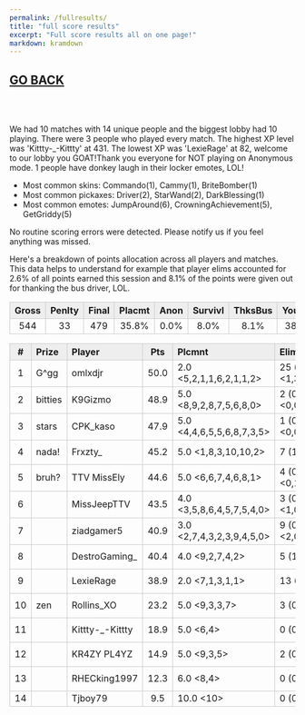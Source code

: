 ```yaml
---
permalink: /fullresults/
title: "full score results"
excerpt: "Full score results all on one page!"
markdown: kramdown
---
```

<meta http-equiv="refresh" content="30">

<script>
    var countUpdDate = new Date("Sep 16, 2022 18:56:20").getTime(); // Set the date we're counting down to
    var x = setInterval(function () {
        var timeNow = new Date().getTime(); // Get today's date and time
        var distance = timeNow - countUpdDate; // Find the distance between now and the count down date
        var days = Math.floor(distance / (1000 * 60 * 60 * 24));
        var hours = Math.floor((distance % (1000 * 60 * 60 * 24)) / (1000 * 60 * 60));
        var minutes = Math.floor((distance % (1000 * 60 * 60)) / (1000 * 60));
        var seconds = Math.floor((distance % (1000 * 60)) / 1000);
        var minutesString = minutes.toString();
        var secondsString = seconds.toString();
        if (minutesString.length < 2) {
            minutesString = "0" + minutesString;
        }
        if (secondsString.length < 2) {
            secondsString = "0" + secondsString;
        }
        document.getElementById("countUpTimer").innerHTML = minutesString + ":" + secondsString + " since updt"; // Display the result in the element with id="demo"
        // If the count down is finished, write some text
        if (distance < 0) {
            clearInterval(x);
            document.getElementById("countUpTimer").innerHTML = "EXPIRED";
        }
    }, 1000); // Update the count down every 1000 milliseconds
</script>


<style>
      .tableFixHead {
        overflow-y: auto;
        height: 195px;
      }
      .tableFixHead thead th {
        position: sticky;
        top: 0;
      }
      table {
        border-collapse: collapse;
        width: 100%;
      }
      th,
      td {
        padding: 2px 2x;
        border: 1px solid #ccc;
      }
      th {
        background: #eee;
      }
</style>

<strong><span id="countUpTimer" style="color:red;background-color:white;font-size:add_size"></span></strong>

## [GO BACK](https://www.kaso.gg)

<br>
<br>

We had 10 matches with 14 unique people and the biggest lobby had 10 playing. There were 3 people who played every match. The highest XP level was 'Kittty-_-Kittty' at 431. The lowest XP was 'LexieRage' at 82, welcome to our lobby you GOAT!Thank you everyone for NOT playing on Anonymous mode. 1 people have donkey laugh in their locker emotes, LOL!

* Most common skins: Commando(1), Cammy(1), BriteBomber(1)<br>
* Most common pickaxes: Driver(2), StarWand(2), DarkBlessing(1)<br>
* Most common emotes: JumpAround(6), CrowningAchievement(5), GetGriddy(5)<br>

No routine scoring errors were detected. Please notify us if you feel anything was missed.

Here's a breakdown of points allocation across all players and matches. This data helps to understand for example that player elims accounted for 2.6% of all points earned this session and 8.1% of the points were given out for thanking the bus driver, LOL.

| Gross  | Penlty | Final  | Placmt | Anon   | Survivl  | ThksBus | YouDed | Elims  | Siphon | NPC    |
| :----: | :----: | :----: | :----: | :----: | :----:   | :----:  | :----: | :----: | :----: | :----: |
|544|33|479|35.8%|0.0%|8.0%|8.1%|38.6%|2.6%|6.9%|0.0%|

| #      | Prize | Player | Pts    | Plcmnt | Elims | NPCs   | E1     | D1     | K1     | TR     | Lvl    | Skin   | Axe    |
| :----: | :---  | :---   | :----: | :---   | :---  | :----: | :----: | :----: | :----: | :----: | :----: | :----: | :----: |
|1|G^gg|omlxdjr|50.0|2.0 <5,2,1,1,6,2,1,1,2>|25 (2.0) <1,3,2,3,1,2,6,3,4>|0|0|0|0|89%|224|![](https://media.fortniteapi.io/images/edbffd61da38e7065d32cf3a9ed4eefd/transparent.png){:height="35px"}|![](https://media.fortniteapi.io/images/d2e5690e6141f49bc4b584c4725792c1/transparent.png){:height="35px"}|
|2|bitties|K9Gizmo|48.9|5.0 <8,9,2,8,7,5,6,8,0>|2 (0.0) <0,0,2,0,0,0,0,0,0>|0|0|3|0|89%|247|![](https://media.fortniteapi.io/images/901ccc054b4818ca2a7cbe913216e6a3/transparent.png){:height="35px"}|![](https://media.fortniteapi.io/images/b9ef8159c41c70190910adb40ced2ced/transparent.png){:height="35px"}|
|3|stars|CPK_kaso|47.9|5.0 <4,4,6,5,5,6,8,7,3,5>|1 (0.0) <0,0,1,0,0,0,0,0,0,0>|0|0|1|0|80%|196|![](https://media.fortniteapi.io/images/6af5fb0c4127ab98be084d6ec5ed499c/transparent.png){:height="35px"}|![](https://media.fortniteapi.io/images/eb390e0a1e7ff085ff8c1e7a5a3afa53/transparent.png){:height="35px"}|
|4|nada!|Frxzty_|45.2|5.0 <1,8,3,10,10,2>|7 (1.0) <3,0,1,0,0,3>|0|0|2|0|17%|224|![](https://media.fortniteapi.io/images/50880d15eb86d414d6752e5c1664c4a3/transparent.png){:height="35px"}|![](https://media.fortniteapi.io/images/0692194-9c5b386-445cf82-2cb484d/transparent.png){:height="35px"}|
|5|bruh?|TTV MissEly|44.6|5.0 <6,6,7,4,6,8,1>|4 (0.0) <0,1,0,1,0,0,2>|0|0|1|0|100%|109|![](https://media.fortniteapi.io/images/a395b5efbef021a7e74d152b12acf265/transparent.png){:height="35px"}|![](https://media.fortniteapi.io/images/d2e8284-fb06feb-ea3fbe3-c41fd8b/transparent.png){:height="35px"}|
|6||MissJeepTTV|43.5|4.0 <3,5,8,6,4,5,7,5,4,0>|3 (0.0) <1,0,0,0,0,1,0,0,0,1>|0|0|1|0|100%|263|![](https://media.fortniteapi.io/images/c4d9480a09360cce72c922389d99ff64/transparent.png){:height="35px"}|![](https://media.fortniteapi.io/images/f56f2564609e716d5ce84222400c4d9a/transparent.png){:height="35px"}|
|7||ziadgamer5|40.9|3.0 <2,7,4,3,2,3,9,4,5,0>|9 (0.0) <2,0,1,0,2,1,0,1,1,1>|0|0|0|0|30%|124|![](https://media.fortniteapi.io/images/e4b84757a97755f7c49e1af4609f5a19/transparent.png){:height="35px"}|![](https://media.fortniteapi.io/images/ff57ea99bf4e4b4f4fff09a2026468df/transparent.png){:height="35px"}|
|8||DestroGaming_|40.4|4.0 <9,2,7,4,2>|5 (1.0) <0,2,0,0,3>|0|1|1|0|60%|215|![](https://media.fortniteapi.io/images/ddb5dcf96f6154a21e90c80d0661d7a4/transparent.png){:height="35px"}|![](https://media.fortniteapi.io/images/d2e8284-fb06feb-ea3fbe3-c41fd8b/transparent.png){:height="35px"}|
|9||LexieRage|38.9|2.0 <7,1,3,1,1>|13 (2.0) <2,2,2,3,4>|0|1|0|0|0%|82|![](https://media.fortniteapi.io/images/beafdf6-409d2d3-0f41721-800c2ac/transparent.png){:height="35px"}|![](https://media.fortniteapi.io/images/0692194-9c5b386-445cf82-2cb484d/transparent.png){:height="35px"}|
|10|zen|Rollins_XO|23.2|5.0 <9,3,3,7>|3 (0.0) <1,1,1,0>|0|1|0|0|100%|340|![](https://media.fortniteapi.io/images/d67798f-6f476dc-9a88c27-7c7b46b/transparent.png){:height="35px"}|![](https://media.fortniteapi.io/images/82a8fc8d811c5ea3df42cd5b4d47b4da/transparent.png){:height="35px"}|
|11||Kittty-_-Kittty|18.9|5.0 <6,4>|0 (0.0) <0,0>|0|0|0|0|100%|431|![](https://media.fortniteapi.io/images/7b20562-79552c5-e4e1ef1-a96612b/transparent.png){:height="35px"}|![](https://media.fortniteapi.io/images/bf781d1-baafaa7-40a5dc8-7bb3923/transparent.png){:height="35px"}|
|12||KR4ZY PL4YZ|14.9|5.0 <9,3,5>|2 (0.0) <0,2,0>|0|1|0|0|67%|174|![](https://media.fortniteapi.io/images/1e5245813310a4ab450640a82db992bc/transparent.png){:height="35px"}|![](https://media.fortniteapi.io/images/6fc0875-a4f0477-55ac591-d71b0ae/transparent.png){:height="35px"}|
|13||RHECking1997|12.3|6.0 <8,4>|0 (0.0) <0,0>|0|0|0|0|100%|138|![](https://media.fortniteapi.io/images/8d6862e-986cd5c-af7fb61-73cc7ec/transparent.png){:height="35px"}|![](https://media.fortniteapi.io/images/dfd7a3a03fb1ee16192e8aa30544eda3/transparent.png){:height="35px"}|
|14||Tjboy79|9.5|10.0 <10>|0 (0.0) <0>|0|0|1|0|100%|302|![](){:height="35px"}|![](){:height="35px"}|


